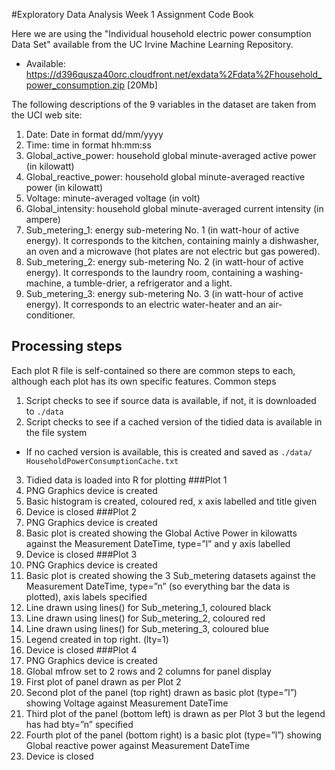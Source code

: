 #Exploratory Data Analysis Week 1 Assignment Code Book

Here we are using the "Individual household electric power consumption Data Set" available from the UC Irvine Machine Learning Repository.

* Available: https://d396qusza40orc.cloudfront.net/exdata%2Fdata%2Fhousehold_power_consumption.zip [20Mb]

The following descriptions of the 9 variables in the dataset are taken from the UCI web site:
1. Date: Date in format dd/mm/yyyy
2. Time: time in format hh:mm:ss
3. Global_active_power: household global minute-averaged active power (in kilowatt)
4. Global_reactive_power: household global minute-averaged reactive power (in kilowatt)
5. Voltage: minute-averaged voltage (in volt)
6. Global_intensity: household global minute-averaged current intensity (in ampere)
7. Sub_metering_1: energy sub-metering No. 1 (in watt-hour of active energy). It corresponds to the kitchen, containing mainly a dishwasher, an oven and a microwave (hot plates are not electric but gas powered).
8. Sub_metering_2: energy sub-metering No. 2 (in watt-hour of active energy). It corresponds to the laundry room, containing a washing-machine, a tumble-drier, a refrigerator and a light.
9. Sub_metering_3: energy sub-metering No. 3 (in watt-hour of active energy). It corresponds to an electric water-heater and an air-conditioner.
## Processing steps
Each plot R file is self-contained so there are common steps to each, although each plot has its own specific features.
Common steps
1.	Script checks to see if source data is available, if not, it is downloaded to `./data`
2.	Script checks to see if a cached version of the tidied data is available in the file system
  * If no cached version is available, this is created and saved as `./data/ HouseholdPowerConsumptionCache.txt`
3.	Tidied data is loaded into R for plotting
###Plot 1
1.	PNG Graphics device is created
2.	Basic histogram is created, coloured red, x axis labelled and title given
3.	Device is closed
###Plot 2
1.	PNG Graphics device is created
2.	Basic plot is created showing the Global Active Power in kilowatts against the Measurement DateTime, type=”l” and y axis labelled
3.	Device is closed
###Plot 3
1.	PNG Graphics device is created
2.	Basic plot is created showing the 3 Sub_metering datasets against the Measurement DateTime, type=”n” (so everything bar the data is plotted), axis labels specified
3.	Line drawn using lines() for Sub_metering_1, coloured black
4.	Line drawn using lines() for Sub_metering_2, coloured red
5.	Line drawn using lines() for Sub_metering_3, coloured blue
6.	Legend created in top right. (lty=1)
7.	Device is closed
###Plot 4
1.	PNG Graphics device is created
2.	Global mfrow set to 2 rows and 2 columns for panel display
3.	First plot of panel drawn as per Plot 2
4.	Second plot of the panel (top right) drawn as basic plot (type=”l”) showing Voltage against Measurement DateTime
5.	Third plot of the panel (bottom left) is drawn as per Plot 3 but the legend has had bty=”n” specified
6.	Fourth plot of the panel (bottom right) is a basic plot (type=”l”) showing Global reactive power against Measurement DateTime
7.	Device is closed